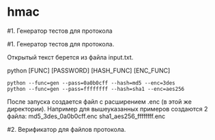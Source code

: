 # hmac
#1. Генератор тестов для протокола
 
 #1. Генератор тестов для протокола. 
 
 Открытый текст берется из файла input.txt. 
 
 python [FUNC] [PASSWORD] [HASH_FUNC] [ENC_FUNC]
 
    python --func=gen --pass=0a0b0cff --hash=md5 --enc=3des
    python --func=gen --pass=ffffffff --hash=sha1 --enc=aes256
    
 После запуска создается файл с расширением .enc (в этой же директории). Например для вышеуказанных примеров создаются 2 файла:
    md5_3des_0a0b0cff.enc 
    sha1_aes256_ffffffff.enc
    
 #2. Верификатор для файлов протокола.
